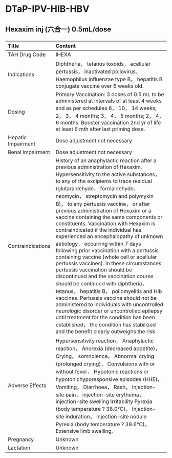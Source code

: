 # DTaP-IPV-HIB-HBV

## Hexaxim inj (六合一) 0.5mL/dose

##### 

| Title              | Content                                                                                                                                                                                                                                                                                                                                                                                                                                                                                                                                                                                                                                                                                                                                                                                                                                                                                                                                                                                                                                                                                                       |
|:-------------------|:--------------------------------------------------------------------------------------------------------------------------------------------------------------------------------------------------------------------------------------------------------------------------------------------------------------------------------------------------------------------------------------------------------------------------------------------------------------------------------------------------------------------------------------------------------------------------------------------------------------------------------------------------------------------------------------------------------------------------------------------------------------------------------------------------------------------------------------------------------------------------------------------------------------------------------------------------------------------------------------------------------------------------------------------------------------------------------------------------------------|
| TAH Drug Code      | IHEXA                                                                                                                                                                                                                                                                                                                                                                                                                                                                                                                                                                                                                                                                                                                                                                                                                                                                                                                                                                                                                                                                                                         |
| Indications        | Diphtheria， tetanus toxoids， acellular pertussis， inactivated poliovirus， Haemophilus influenzae type B， hepatitis B conjugate vaccine over 6 weeks old.                                                                                                                                                                                                                                                                                                                                                                                                                                                                                                                                                                                                                                                                                                                                                                                                                                                                                                                                                 |
| Dosing             | Primary Vaccination: 3 doses of 0.5 mL to be administered at intervals of at least 4 weeks and as per schedules 6， 10， 14 weeks; 2， 3， 4 months; 3， 4， 5 months; 2， 4， 6 months. Booster vaccination 2nd yr of life at least 6 mth after last priming dose.                                                                                                                                                                                                                                                                                                                                                                                                                                                                                                                                                                                                                                                                                                                                                                                                                                           |
| Hepatic Impairment | Dose adjustment not necessary                                                                                                                                                                                                                                                                                                                                                                                                                                                                                                                                                                                                                                                                                                                                                                                                                                                                                                                                                                                                                                                                                 |
| Renal Impairment   | Dose adjustment not necessary                                                                                                                                                                                                                                                                                                                                                                                                                                                                                                                                                                                                                                                                                                                                                                                                                                                                                                                                                                                                                                                                                 |
| Contraindications  | History of an anaphylactic reaction after a previous administration of Hexaxim. Hypersensitivity to the active substances， to any of the excipients to trace residual (glutaraldehyde， formaldehyde， neomycin， streptomycin and polymyxin B)， to any pertussis vaccine， or after previous administration of Hexaxim or a vaccine containing the same components or constituents. Vaccination with Hexaxim is contraindicated if the individual has experienced an encephalopathy of unknown aetiology， occurring within 7 days following prior vaccination with a pertussis containing vaccine (whole cell or acellular pertussis vaccines). In these circumstances pertussis vaccination should be discontinued and the vaccination course should be continued with diphtheria， tetanus， hepatitis B， poliomyelitis and Hib vaccines. Pertussis vaccine should not be administered to individuals with uncontrolled neurologic disorder or uncontrolled epilepsy until treatment for the condition has been established， the condition has stabilized and the benefit clearly outweighs the risk. |
| Adverse Effects    | Hypersensitivity reaction， Anaphylactic reaction， Anorexia (decreased appetite)， Crying， somnolence， Abnormal crying (prolonged crying)， Convulsions with or without fever， Hypotonic reactions or hypotonichyporesponsive episodes (HHE)， Vomiting， Diarrhoea， Rash， Injection-site pain， injection-site erythema， injection-site swelling Irritability Pyrexia (body temperature ? 38.0°C)， Injection-site induration， Injection-site nodule Pyrexia (body temperature ? 39.6°C)， Extensive limb swelling.                                                                                                                                                                                                                                                                                                                                                                                                                                                                                                                                                                                  |
| Pregnancy          | Unknown                                                                                                                                                                                                                                                                                                                                                                                                                                                                                                                                                                                                                                                                                                                                                                                                                                                                                                                                                                                                                                                                                                       |
| Lactation          | Unknown                                                                                                                                                                                                                                                                                                                                                                                                                                                                                                                                                                                                                                                                                                                                                                                                                                                                                                                                                                                                                                                                                                       |

